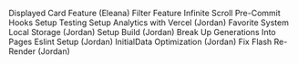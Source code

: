 Displayed Card Feature (Eleana)
Filter Feature
Infinite Scroll
Pre-Commit Hooks
Setup Testing
Setup Analytics with Vercel (Jordan)
Favorite System Local Storage (Jordan)
Setup Build (Jordan)
Break Up Generations Into Pages
Eslint Setup (Jordan)
InitialData Optimization (Jordan)
Fix Flash Re-Render (Jordan)
